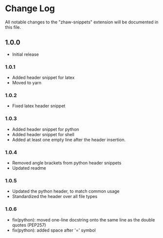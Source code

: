 # Change Log

All notable changes to the "zhaw-snippets" extension will be documented in this file.

## 1.0.0

- Initial release

### 1.0.1

- Added header snippet for latex
- Moved to yarn

### 1.0.2

- Fixed latex header snippet

### 1.0.3

- Added header snippet for python
- Added header snippet for shell
- Added at least one empty line after the header insertion.

### 1.0.4

- Removed angle brackets from python header snippets
- Updated readme

### 1.0.5

- Updated the python header, to match common usage
- Standardized the header over all file types

### 1.0.6

- fix(python): moved one-line docstring onto the same line as the double quotes
  (PEP257)
- fix(python): added space after '=' symbol
